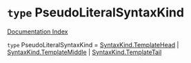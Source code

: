 # `type` PseudoLiteralSyntaxKind

[Documentation Index](../README.md)

`type` PseudoLiteralSyntaxKind = [SyntaxKind.TemplateHead](../private.enum.SyntaxKind/README.md#templatehead--16) | [SyntaxKind.TemplateMiddle](../private.enum.SyntaxKind/README.md#templatemiddle--17) | [SyntaxKind.TemplateTail](../private.enum.SyntaxKind/README.md#templatetail--18)